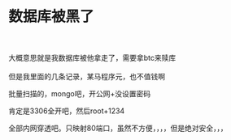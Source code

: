 # 数据库被黑了


<img id="aimg_QqKMB" onclick="zoom(this, this.src, 0, 0, 0)" class="zoom" src="https://s1.ax1x.com/2020/10/28/B1k8w6.png" onmouseover="img_onmouseoverfunc(this)" onload="thumbImg(this)" border="0" alt="" /><br />
<br />
<br />
大概意思就是我数据库被他拿走了，需要拿btc来赎库<br />
<br />
但是我里面的几条记录，某马程序元，也不值钱啊

批量扫描的，mongo吧，开公网+没设置密码

肯定是3306全开吧，然后root+1234

全部内网穿透吧。只映射80端口，虽然不方便，，，，但是绝对安全，，，
